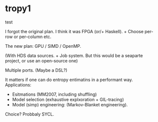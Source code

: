 tropy1
======

test

I forgot the original plan. I think it was FPGA (or/+ Haskell). + Choose per-row or per-column etc.

The new plan: GPU / SIMD / OpenMP.

(With HDS data sources. + Job system. But this would be a seaparte project, or use an open-source one)

Multiple ports.
(Maybe a DSL?)

It matters if one can do entropy entimatins in a performant way.
Applications:
* Esitmations (MM2007, including shuffling)
* Model selection (exhaustive explxoration + GIL-tracing)
* Model (simp) engineering: (Markov-Blanket engineering).

Choice? Probbaly SYCL.
